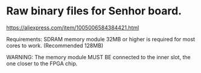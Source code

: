 # Raw binary files for Senhor board.


https://aliexpress.com/item/1005006584384421.html

Requirements: SDRAM memory module 32MB or higher is required for most cores to work. (Recommended 128MB)

WARNING: The memory module MUST BE connected to the inner slot, the one closer to the FPGA chip. 
